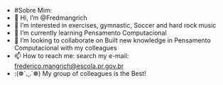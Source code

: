 - #Sobre Mim:
- 👋 Hi, I’m @Fredmangrich
- 👀 I’m interested in exercises, gymnastic, Soccer and hard rock music
- 🌱 I’m currently learning Pensamento Computacional
- 💞️ I’m looking to collaborate on Built new knowledge in Pensamento Computacional with my colleagues
- 📫 How to reach me: search my e-mail: frederico.mangrich@escola.pr.gov.br
- :(❁´◡`❁) My group of colleagues is the Best!

<!--- 
Fredmangrich/Fredmangrich is a ✨ special ✨ repository because its `README.md` (this file) appears on your GitHub profile.
You can click the Preview link to take a look at your changes.
--->
